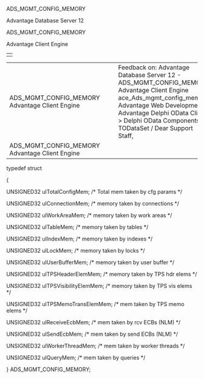ADS\_MGMT\_CONFIG\_MEMORY




Advantage Database Server 12  

ADS\_MGMT\_CONFIG\_MEMORY

Advantage Client Engine

|  |
| --- |
|  |

|  |  |  |  |  |
| --- | --- | --- | --- | --- |
| ADS\_MGMT\_CONFIG\_MEMORY  Advantage Client Engine |  |  | Feedback on: Advantage Database Server 12 - ADS\_MGMT\_CONFIG\_MEMORY Advantage Client Engine ace\_Ads\_mgmt\_config\_memory Advantage Web Development > Advantage Delphi OData Client > Delphi OData Components > TODataSet / Dear Support Staff, |  |
| ADS\_MGMT\_CONFIG\_MEMORY  Advantage Client Engine |  |  |  |  |

typedef struct

{

UNSIGNED32 ulTotalConfigMem; /\* Total mem taken by cfg params \*/

UNSIGNED32 ulConnectionMem; /\* memory taken by connections \*/

UNSIGNED32 ulWorkAreaMem; /\* memory taken by work areas \*/

UNSIGNED32 ulTableMem; /\* memory taken by tables \*/

UNSIGNED32 ulIndexMem; /\* memory taken by indexes \*/

UNSIGNED32 ulLockMem; /\* memory taken by locks \*/

UNSIGNED32 ulUserBufferMem; /\* memory taken by user buffer \*/

UNSIGNED32 ulTPSHeaderElemMem; /\* memory taken by TPS hdr elems \*/

UNSIGNED32 ulTPSVisibilityElemMem; /\* memory taken by TPS vis elems \*/

UNSIGNED32 ulTPSMemoTransElemMem; /\* mem taken by TPS memo elems \*/

UNSIGNED32 ulReceiveEcbMem; /\* mem taken by rcv ECBs (NLM) \*/

UNSIGNED32 ulSendEcbMem; /\* mem taken by send ECBs (NLM) \*/

UNSIGNED32 ulWorkerThreadMem; /\* mem taken by worker threads \*/

UNSIGNED32 ulQueryMem; /\* mem taken by queries \*/

} ADS\_MGMT\_CONFIG\_MEMORY;